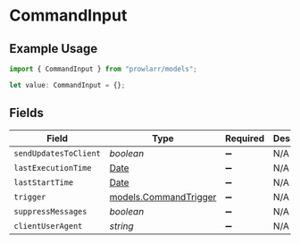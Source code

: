 # CommandInput

## Example Usage

```typescript
import { CommandInput } from "prowlarr/models";

let value: CommandInput = {};
```

## Fields

| Field                                                                                         | Type                                                                                          | Required                                                                                      | Description                                                                                   |
| --------------------------------------------------------------------------------------------- | --------------------------------------------------------------------------------------------- | --------------------------------------------------------------------------------------------- | --------------------------------------------------------------------------------------------- |
| `sendUpdatesToClient`                                                                         | *boolean*                                                                                     | :heavy_minus_sign:                                                                            | N/A                                                                                           |
| `lastExecutionTime`                                                                           | [Date](https://developer.mozilla.org/en-US/docs/Web/JavaScript/Reference/Global_Objects/Date) | :heavy_minus_sign:                                                                            | N/A                                                                                           |
| `lastStartTime`                                                                               | [Date](https://developer.mozilla.org/en-US/docs/Web/JavaScript/Reference/Global_Objects/Date) | :heavy_minus_sign:                                                                            | N/A                                                                                           |
| `trigger`                                                                                     | [models.CommandTrigger](../models/commandtrigger.md)                                          | :heavy_minus_sign:                                                                            | N/A                                                                                           |
| `suppressMessages`                                                                            | *boolean*                                                                                     | :heavy_minus_sign:                                                                            | N/A                                                                                           |
| `clientUserAgent`                                                                             | *string*                                                                                      | :heavy_minus_sign:                                                                            | N/A                                                                                           |